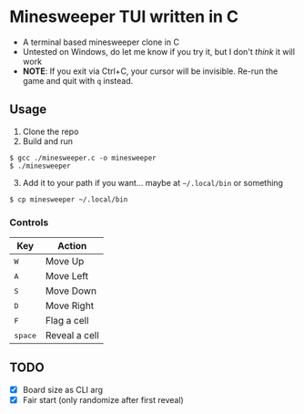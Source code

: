 # Minesweeper TUI written in C
- A terminal based minesweeper clone in C
- Untested on Windows, do let me know if you try it, but I don't *think* it will work
- **NOTE**: If you exit via Ctrl+C, your cursor will be invisible. Re-run the game and quit with `q` instead.

## Usage
1. Clone the repo
2. Build and run
```console
$ gcc ./minesweeper.c -o minesweeper
$ ./minesweeper
```
3. Add it to your path if you want... maybe at `~/.local/bin` or something
```console
$ cp minesweeper ~/.local/bin
```

### Controls
| Key              | Action        |
| ---------------- | ------------- |
| <kbd>W</kbd>     | Move Up       |
| <kbd>A</kbd>     | Move Left     |
| <kbd>S</kbd>     | Move Down     |
| <kbd>D</kbd>     | Move Right    |
| <kbd>F</kbd>     | Flag a cell   |
| <kbd>space</kbd> | Reveal a cell |

## TODO
- [x] Board size as CLI arg
- [x] Fair start (only randomize after first reveal)